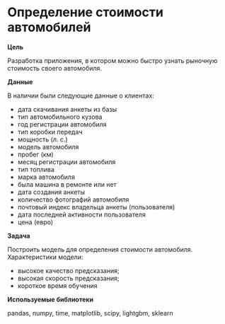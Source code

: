 # Определение стоимости автомобилей

**Цель**

Разработка приложения, в котором можно быстро узнать рыночную стоимость своего автомобиля.

**Данные**

В наличии были следующие данные о клиентах:

- дата скачивания анкеты из базы
- тип автомобильного кузова
- год регистрации автомобиля
- тип коробки передач
- мощность (л. с.)
- модель автомобиля
- пробег (км)
- месяц регистрации автомобиля
- тип топлива
- марка автомобиля
- была машина в ремонте или нет
- дата создания анкеты
- количество фотографий автомобиля
- почтовый индекс владельца анкеты (пользователя)
- дата последней активности пользователя
- цена (евро)

**Задача**

Построить модель для определения стоимости автомобиля. Характеристики модели:
- высокое качество предсказания;
- высокая скорость предсказания;
- короткое время обучения 

**Используемые библиотеки**

pandas, numpy, time, matplotlib, scipy, lightgbm, sklearn
